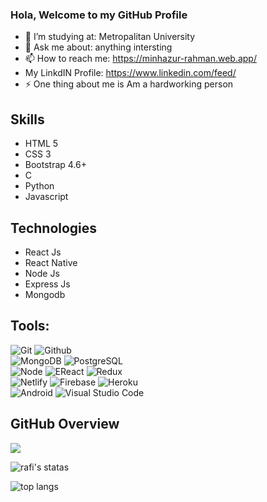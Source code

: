 ### Hola, Welcome to my GitHub Profile

- 🤔 I’m studying at: Metropalitan University
- 💬 Ask me about: anything intersting
- 📫 How to reach me: https://minhazur-rahman.web.app/
- My LinkdIN Profile: https://www.linkedin.com/feed/
- ⚡ One thing about me is Am a hardworking person

## Skills
- HTML 5
- CSS 3
- Bootstrap 4.6+
- C
- Python
- Javascript

## Technologies
- React Js
- React Native
- Node Js
- Express Js
- Mongodb

## Tools:
![Git](https://img.shields.io/badge/-Git-000000?style=flat&logo=git)
![Github](https://img.shields.io/badge/-Github-000000?style=flat&logo=github) <br />
![MongoDB](https://img.shields.io/badge/-MongoDB-000000?style=flat&logo=mongodb)
![PostgreSQL](https://img.shields.io/badge/-PostgreSQL-000000?style=flat&logo=postgresql) <br />
![Node](https://img.shields.io/badge/-Node-000000?style=flat&logo=node.js)
![EReact](https://img.shields.io/badge/-React-000000?style=flat&logo=react)
![Redux](https://img.shields.io/badge/-Redux-000000?style=flat&logo=redux) <br />
![Netlify](https://img.shields.io/badge/-Netlify-000000?style=flat&logo=netlify)
![Firebase](https://img.shields.io/badge/-Firebase-000000?style=flat&logo=firebase) 
![Heroku](https://img.shields.io/badge/-Heroku-000000?style=flat&logo=heroku) <br />
![Android](https://img.shields.io/badge/-Android-000000?style=flat&logo=android)
![Visual Studio Code](https://img.shields.io/badge/-Visual%20Studio%20Code-000005?style=flat&logo=visual%20studio%20code)<br />

## GitHub Overview

<p align="left">
 <a href="https://github.com/rahmanrafi32"><img align="center" src="https://github-readme-streak-stats.herokuapp.com/?user=rahmanrafi32&theme=dark"></a>
</p>

![rafi's statas](https://github-readme-stats.vercel.app/api?username=rahmanrafi32&count_private=true&show_icons=true&theme=dracula)

![top langs](https://github-readme-stats.vercel.app/api/top-langs/?username=rahmanrafi32&layout=compact&ignore=python&theme=dracula)
